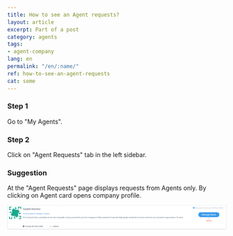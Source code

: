 ```yaml
---
title: How to see an Agent requests?
layout: article
excerpt: Part of a post
category: agents
tags:
- agent-company
lang: en
permalink: "/en/:name/"
ref: how-to-see-an-agent-requests
cat: some
---
```


### **Step 1**

Go to "My Agents".

### **Step 2**

Click on "Agent Requests" tab in the left sidebar.

### **Suggestion**

At the "Agent Requests" page displays requests from Agents only. By clicking on Agent card opens company profile.

![How_to_see_an_agent_requests1](/assets/images/how_to_see_an_agent_requests1.png)
